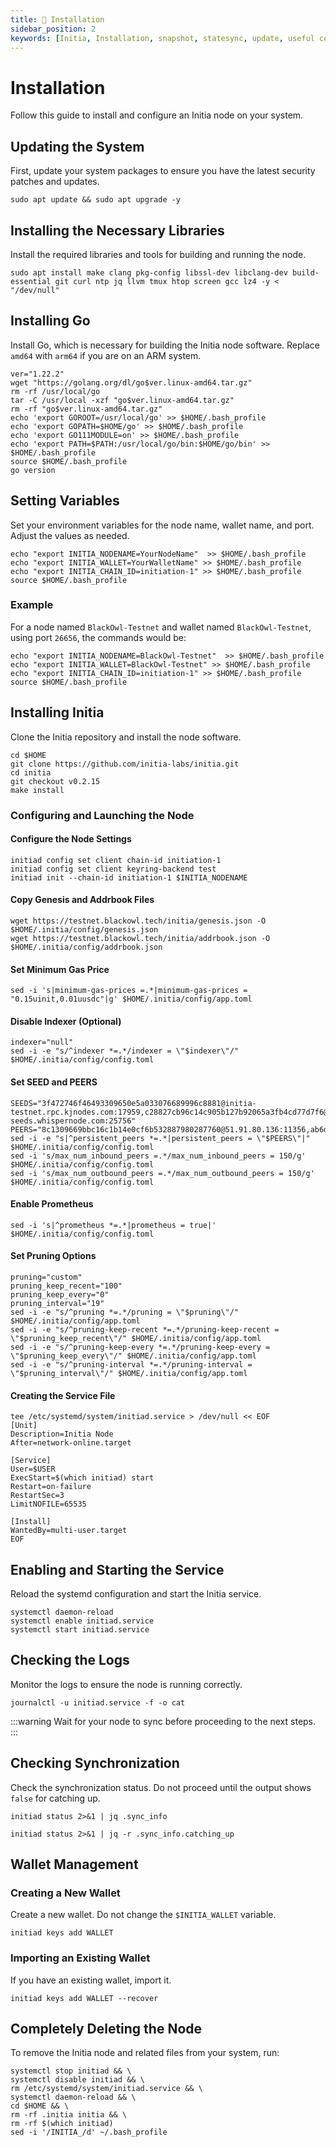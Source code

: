 ```yaml
---
title: 💾 Installation
sidebar_position: 2
keywords: [Initia, Installation, snapshot, statesync, update, useful commands]
---
```


# Installation

Follow this guide to install and configure an Initia node on your system.

## Updating the System
First, update your system packages to ensure you have the latest security patches and updates.
```shell
sudo apt update && sudo apt upgrade -y
```

## Installing the Necessary Libraries
Install the required libraries and tools for building and running the node.
```shell
sudo apt install make clang pkg-config libssl-dev libclang-dev build-essential git curl ntp jq llvm tmux htop screen gcc lz4 -y < "/dev/null"
```

## Installing Go
Install Go, which is necessary for building the Initia node software. Replace `amd64` with `arm64` if you are on an ARM system.
```shell
ver="1.22.2"
wget "https://golang.org/dl/go$ver.linux-amd64.tar.gz"
rm -rf /usr/local/go
tar -C /usr/local -xzf "go$ver.linux-amd64.tar.gz"
rm -rf "go$ver.linux-amd64.tar.gz"
echo 'export GOROOT=/usr/local/go' >> $HOME/.bash_profile
echo 'export GOPATH=$HOME/go' >> $HOME/.bash_profile
echo 'export GO111MODULE=on' >> $HOME/.bash_profile
echo 'export PATH=$PATH:/usr/local/go/bin:$HOME/go/bin' >> $HOME/.bash_profile
source $HOME/.bash_profile
go version
```

## Setting Variables
Set your environment variables for the node name, wallet name, and port. Adjust the values as needed.
```shell
echo "export INITIA_NODENAME=YourNodeName"  >> $HOME/.bash_profile
echo "export INITIA_WALLET=YourWalletName" >> $HOME/.bash_profile
echo "export INITIA_CHAIN_ID=initiation-1" >> $HOME/.bash_profile
source $HOME/.bash_profile
```

### Example
For a node named `BlackOwl-Testnet` and wallet named `BlackOwl-Testnet`, using port `26656`, the commands would be:
```shell
echo "export INITIA_NODENAME=BlackOwl-Testnet"  >> $HOME/.bash_profile
echo "export INITIA_WALLET=BlackOwl-Testnet" >> $HOME/.bash_profile
echo "export INITIA_CHAIN_ID=initiation-1" >> $HOME/.bash_profile
source $HOME/.bash_profile
```

## Installing Initia
Clone the Initia repository and install the node software.
```shell
cd $HOME
git clone https://github.com/initia-labs/initia.git
cd initia
git checkout v0.2.15
make install
```

### Configuring and Launching the Node

#### Configure the Node Settings
```shell
initiad config set client chain-id initiation-1
initiad config set client keyring-backend test
initiad init --chain-id initiation-1 $INITIA_NODENAME
```

#### Copy Genesis and Addrbook Files
```shell
wget https://testnet.blackowl.tech/initia/genesis.json -O $HOME/.initia/config/genesis.json
wget https://testnet.blackowl.tech/initia/addrbook.json -O $HOME/.initia/config/addrbook.json
```

#### Set Minimum Gas Price
```shell
sed -i 's|minimum-gas-prices =.*|minimum-gas-prices = "0.15uinit,0.01uusdc"|g' $HOME/.initia/config/app.toml
```

#### Disable Indexer (Optional)
```shell
indexer="null"
sed -i -e "s/^indexer *=.*/indexer = \"$indexer\"/" $HOME/.initia/config/config.toml
```

#### Set SEED and PEERS
```shell
SEEDS="3f472746f46493309650e5a033076689996c8881@initia-testnet.rpc.kjnodes.com:17959,c28827cb96c14c905b127b92065a3fb4cd77d7f6@testnet-seeds.whispernode.com:25756"
PEERS="8c1309669bbc16c1b14e0cf6b532887980287760@51.91.80.136:11356,ab6da2cf3c972d5f19b1b0bd1517e89d664d4340@138.201.85.253:26757,c86acc6936b8cb85d75c68880092f99da8d7f380@5.9.85.89:22656,126a49237e1d14237210925eb556428b61a520ad@185.235.240.17:26656,429fa83ed65d0b05bc9f905216704bc59fb7fe79@103.229.81.58:26656,5af6c4d04da9f779772b483c34ec00b906257d80@95.111.225.196:14656,4b46df8b64fcacc2ad5253bc0831369d6bb8d4d5@185.234.65.45:26656,6e8084813784e20608ced00fabea9b076a2e51c6@62.171.171.166:26656,139190a3f948e26747518e48331f7c1ea9c0c899@149.50.103.103:26656,80e589c75a97009d0262a6e7b5c737e9bc984270@88.99.137.138:26656,86ef54e9beb4fd5bdd94d8f26a57b1cf3a3aa269@65.108.129.239:26656,2052c1d959ad68af40ea979dfce406fc8b7a6210@159.69.94.40:26656,a0e73b396fcbc22d5540379475fc919294958f97@194.233.92.45:11656,5042b5b842d9fb4c48d66722caa07a39fd7f37da@149.50.99.67:26656,5f934bd7a9d60919ee67968d72405573b7b14ed0@65.21.202.124:29656,d9b8e50ac286b2e647e4b627935cd225b4c6ceaf@109.199.97.152:656,f01913ad804b63cad146d51ae9f1a483626cfc36@65.21.131.187:22656,3c5e76217271f37fb53c1500248c3148f47dacea@31.222.238.31:26656,2cf0f5e1d5880e5865ce66b26f8b2493203fe637@185.103.102.1:26656,908aa7043abc1599bb869b7209f260228c47ba37@162.55.80.21:26656,7af7011b160421008ce7709f2fbba43ed854b62e@77.221.152.52:26656,c172a4a13d772a48bb075182802d961435f41dec@5.189.131.163:26656,5747f9fa91a76080f6d6f459eb59eb6f0f3e98f0@194.163.168.41:15656,fd64255c42b641483f44661c4d33e5b0d0112693@62.169.18.81:26656,62d97be6102b7c5e6fe221672722348bd7553073@34.126.129.53:26656,8cf83fb644b7caab0a908c061ac9d0236b4442de@88.99.249.107:26656,ede6ae80b65b2a6788ad85b527f0970d837c5b74@88.99.254.62:28656,adcc66fe67427a0ea1d0a0855983a9d89d84ecd3@38.242.159.147:15656,3f5e90ea6ad817bd3650a9b1574f0f554ddb6725@149.50.111.63:14656,b7f2c68d8f38b7c1fec511a0b106bf5e9f05d9cd@46.4.52.158:49656"
sed -i -e "s|^persistent_peers *=.*|persistent_peers = \"$PEERS\"|" $HOME/.initia/config/config.toml
sed -i 's/max_num_inbound_peers =.*/max_num_inbound_peers = 150/g' $HOME/.initia/config/config.toml
sed -i 's/max_num_outbound_peers =.*/max_num_outbound_peers = 150/g' $HOME/.initia/config/config.toml
```

#### Enable Prometheus
```shell
sed -i 's|^prometheus *=.*|prometheus = true|' $HOME/.initia/config/config.toml
```

#### Set Pruning Options
```shell
pruning="custom"
pruning_keep_recent="100"
pruning_keep_every="0"
pruning_interval="19"
sed -i -e "s/^pruning *=.*/pruning = \"$pruning\"/" $HOME/.initia/config/app.toml
sed -i -e "s/^pruning-keep-recent *=.*/pruning-keep-recent = \"$pruning_keep_recent\"/" $HOME/.initia/config/app.toml
sed -i -e "s/^pruning-keep-every *=.*/pruning-keep-every = \"$pruning_keep_every\"/" $HOME/.initia/config/app.toml
sed -i -e "s/^pruning-interval *=.*/pruning-interval = \"$pruning_interval\"/" $HOME/.initia/config/app.toml
```

#### Creating the Service File
```shell
tee /etc/systemd/system/initiad.service > /dev/null << EOF
[Unit]
Description=Initia Node
After=network-online.target

[Service]
User=$USER
ExecStart=$(which initiad) start
Restart=on-failure
RestartSec=3
LimitNOFILE=65535

[Install]
WantedBy=multi-user.target
EOF
```

## Enabling and Starting the Service
Reload the systemd configuration and start the Initia service.
```shell
systemctl daemon-reload
systemctl enable initiad.service
systemctl start initiad.service
```

## Checking the Logs
Monitor the logs to ensure the node is running correctly.
```shell
journalctl -u initiad.service -f -o cat
```  

:::warning
Wait for your node to sync before proceeding to the next steps.
:::

## Checking Synchronization
Check the synchronization status. Do not proceed until the output shows `false` for catching up.
```shell
initiad status 2>&1 | jq .sync_info
```

```shell
initiad status 2>&1 | jq -r .sync_info.catching_up
```

## Wallet Management

### Creating a New Wallet
Create a new wallet. Do not change the `$INITIA_WALLET` variable.
```shell 
initiad keys add WALLET
```  

### Importing an Existing Wallet
If you have an existing wallet, import it.
```shell
initiad keys add WALLET --recover
```

## Completely Deleting the Node
To remove the Initia node and related files from your system, run:
```shell 
systemctl stop initiad && \
systemctl disable initiad && \
rm /etc/systemd/system/initiad.service && \
systemctl daemon-reload && \
cd $HOME && \
rm -rf .initia initia && \
rm -rf $(which initiad)
sed -i '/INITIA_/d' ~/.bash_profile
```
